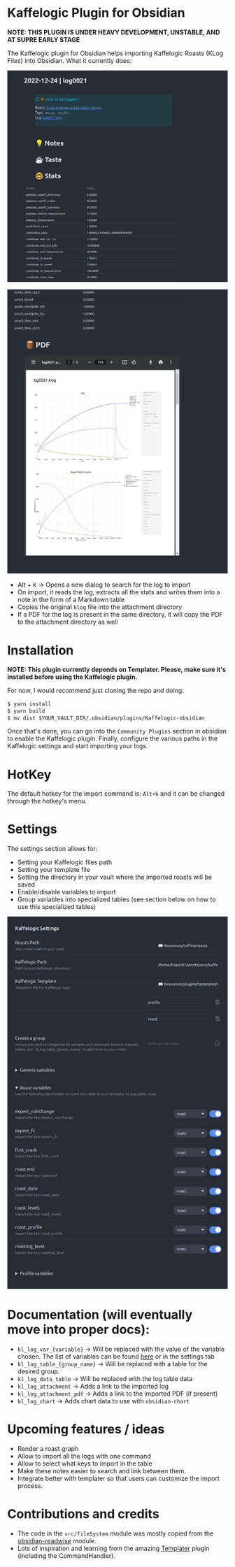 # Kaffelogic Plugin for Obsidian

**NOTE: THIS PLUGIN IS UNDER HEAVY DEVELOPMENT, UNSTABLE, AND AT SUPRE EARLY STAGE**

The Kaffelogic plugin for Obsidian helps importing Kaffelogic Roasts (KLog Files) into Obsidian. What it currently does:

![Screenshot of the top part of the note](./note_example.png)

![Screenshot of the bottom part of the note](./note_example_bottom.png)

- Alt + k -> Opens a new dialog to search for the log to import
- On import, it reads the log, extracts all the stats and writes them into a note in the form of a Markdown table
- Copies the original `klog` file into the attachment directory
- If a PDF for the log is present in the same directory, it will copy the PDF to the attachment directory as well

# Installation

**NOTE: This plugin currently depends on Templater. Please, make sure it's installed before using the Kaffelogic plugin.**

For now, I would recommend just cloning the repo and doing:

```
$ yarn install
$ yarn build
$ mv dist $YOUR_VAULT_DIR/.obsidian/plugins/Kaffelogic-obsidian
```

Once that's done, you can go into the `Community Plugins` section in obsidian
to enable the Kaffelogic plugin. Finally, configure the various paths in the
Kaffelogic settings and start importing your logs.


# HotKey

The default hotkey for the import command is: `Alt+k` and it can be changed through the hotkey's menu.

# Settings

The settings section allows for:

- Setting your Kaffelogic files path
- Setting your template file
- Setting the directory in your vault where the imported roasts will be saved
- Enable/disable variables to import
- Group variables into specialized tables (see section below on how to use this specialized tables)

![Screenshot of the settings tab](./kaffelogic_settings.png)

# Documentation (will eventually move into proper docs):

- `kl_log_var_{variable}` -> Will be replaced with the value of the variable chosen. The list of variables can be found [here](https://github.com/flaper87/obsidian-kaffelogic-plugin/blob/main/src/kaffelogic/constants.ts#L1) or in the settings tab
- `kl_log_table_{group_name}` -> Will be replaced with a table for the desired group.
- `kl_log_data_table` -> Will be replaced with the log table data
- `kl_log_attachment` -> Adds a link to the imported log
- `kl_log_attachment_pdf` -> Adds a link to the imported PDF (if present)
- `kl_log_chart` -> Adds chart data to use with `obsidian-chart`

# Upcoming features / ideas

- Render a roast graph
- Allow to import all the logs with one command
- Allow to select what keys to import in the table
- Make these notes easier to search and link between them.
- Integrate better with templater so that users can customize the import process.


# Contributions and credits

- The code in the `src/fileSystem` module was mostly copied from the [obsidian-readwise](https://github.com/renehernandez/obsidian-readwise/) module.
- Lots of inspiration and learning from the amazing [Templater](https://github.com/SilentVoid13/Templater) plugin (including the CommandHandler).

